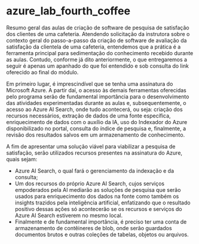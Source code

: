 # azure_lab_fourth_coffee
Resumo geral das aulas de criação de software de pesquisa de satisfação dos clientes de uma cafeteria.
Atendendo solicitação da instrutora sobre o contexto geral do passo-a-passo da criação de software de avaliação da satisfação da clientela de uma cafeteria, entendemos que a prática é a ferramenta principal para sedimentação do conhecimento recebido durante as aulas. Contudo, conforme já dito anteriormente, o que entregaremos a seguir é apenas um apanhado do que foi entendido e sob consulta do link oferecido ao final do módulo.

Em primeiro lugar, é imprescindível que se tenha uma assinatura do Microsoft Azure. A partir daí, o acesso às demais ferramentas oferecidas pelo programa serão de fundamental importância para o desenvolvimento das atividades experimentadas durante as aulas e, subsequentemente, o acesso ao Azure AI Search, onde tudo acontecerá, ou seja: criação dos recursos necessários, extração de dados de uma fonte específica, enriquecimento de dados com o auxílio da IA, uso do Indexador do Azure disponibilizado no portal, consulta do índice de pesquisa e, finalmente, a revisão dos resultados salvos em um armazenamento de conhecimento.

A fim de apresentar uma solução viável para viabilizar a pesquisa de satisfação, serão utilizados recursos presentes na assinatura do Azure, quais sejam:
- Azure AI Search, o qual fará o gerenciamento da indexação e da consulta;
- Um dos recursos do próprio Azure AI Search, cujos serviços empoderados pela AI mediarão as soluções de pesquisa que serão usados para enriquecimento dos dados na fonte como também os insights trazidos pela inteligência artificial, enfatizando que o resultado positivo dessas ações só acontecerão se os recursos e serviços do Azure AI Search estiverem no mesmo local.
- Finalmente e de fundamental importância, é preciso ter uma conta de armazenamento de contêineres de blob, onde serão guardados documentos brutos e outras coleções de tabelas, objetos ou arquivos.
